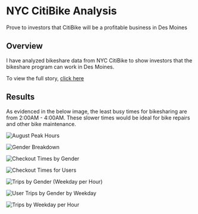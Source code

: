 # NYC CitiBike Analysis
Prove to investors that CitiBike will be a profitable business in Des Moines

## Overview

I have analyzed bikeshare data from NYC CitiBike to show investors that the bikeshare program can work in Des Moines.  

To view the full story, [click here](https://public.tableau.com/app/profile/aaron.shreve/viz/NYCBikeData_16545410987370/Story1)

## Results

As evidenced in the below image, the least busy times for bikesharing are from 2:00AM - 4:00AM.  These slower times would be ideal for bike repairs and other bike maintenance.

![August Peak Hours](https://user-images.githubusercontent.com/100809925/173195289-eee197c3-5db2-412b-8d1e-3d5b2b5ce908.jpeg)

![Gender Breakdown](https://user-images.githubusercontent.com/100809925/173195298-78fc42aa-89a0-498d-90be-ce375182540e.jpeg)

![Checkout Times by Gender](https://user-images.githubusercontent.com/100809925/173195308-59e6a87f-3378-43b8-8dc8-588a832f6a02.jpeg)

![Checkout Times for Users](https://user-images.githubusercontent.com/100809925/173195291-6a71dc47-8322-44aa-ac27-bd0dce964215.jpeg)

![Trips by Gender (Weekday per Hour)](https://user-images.githubusercontent.com/100809925/173195273-eaa1d4b2-e5d5-4580-985e-5873d7353d7a.jpeg)

![User Trips by Gender by Weekday](https://user-images.githubusercontent.com/100809925/173195280-46e80c0f-63a4-418a-96a2-17b06114aa1f.jpeg)

![Trips by Weekday per Hour](https://user-images.githubusercontent.com/100809925/173195283-e1495894-72d9-4faa-83ef-bb8cf44caa9e.jpeg)
